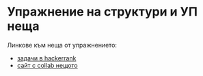 # Упражнение на структури и УП неща

Линкове към неща от упражнението:

- [задачи в hackerrank]
- [сайт с collab нещото]

[задачи в hackerrank]: <https://www.hackerrank.com/contests/fmi-oop-hw-inf-group-2-2020-2021/challenges>
[сайт с collab нещото]: <https://rextester.com/live/BGRAV43163>